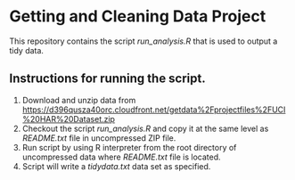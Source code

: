 # Getting and Cleaning Data Project

This repository contains the script _run_analysis.R_ that is used to output a tidy data.

## Instructions for running the script.
1. Download and unzip data from https://d396qusza40orc.cloudfront.net/getdata%2Fprojectfiles%2FUCI%20HAR%20Dataset.zip
2. Checkout the script _run_analysis.R_ and copy it at the same level as _README.txt_ file in uncompressed ZIP file.
3. Run script by using R interpreter from the root directory of uncompressed data where _README.txt_ file is located.
4. Script will write a _tidydata.txt_ data set as specified.